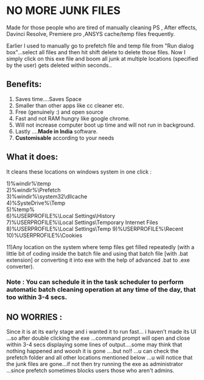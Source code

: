 # NO MORE JUNK FILES 

Made for those people who are tired of manually cleaning  PS , After effects, Davinci Resolve, Premiere pro ,ANSYS cache/temp files frequently.

Earlier I used to manually go to prefetch file and temp file from "Run dialog box"...select all files and then hit shift delete to delete those files. 
Now I simply click on this exe file and boom all junk at multiple locations (specified by the user) gets deleted within seconds..

## Benefits: 
1) Saves time....Saves Space
2) Smaller than other apps like cc cleaner etc. 
3) Free (genuinely :) and open source
4) Fast and not RAM hungry like google chrome.
5) Will not increase computer boot up time and will not run in background.
6) Lastly ....**Made in India** software.
7) **Customisable** according to your needs

## What it does:
It cleans these locations on windows system in one click :

1)%windir%\temp    
2)%windir%\Prefetch   
3)%windir%\system32\dllcache   
4)%SysteDrive%\Temp    
5)%temp%    
6)%USERPROFILE%\Local Settings\History  
7)%USERPROFILE%\Local Settings\Temporary Internet Files  
8)%USERPROFILE%\Local Settings\Temp 
9)%USERPROFILE%\Recent    
10)%USERPROFILE%\Cookies

11)Any location on the system where temp files get filled repeatedly 
(with a little bit of coding inside the batch file and using that batch file [with .bat extension] or 
converting it into exe with the help of advanced .bat to .exe converter).

### Note : You can schedule it in the task scheduler to perform automatic batch cleaning operation at any time of the day, that too within 3-4 secs.

## NO WORRIES :
Since it is at its early stage and i wanted it to run fast... i haven't made its UI ...so after double clicking the exe ...command prompt will open and close within 3-4 secs displaying some lines of output....some may think that nothing happened and woosh it is gone ....but no!! ...u can check the prefetch folder and all other locations mentioned below ...u will notice that the junk files are  gone...if not then try running the exe as administrator ...since prefetch sometimes blocks users those who aren't admins.



